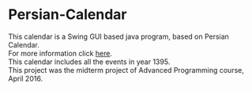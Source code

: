 # Persian-Calendar
This calendar is a Swing GUI based java program, based on Persian Calendar. <br />
For more information click <a href="https://en.wikipedia.org/wiki/Iranian_calendars">here</a>. <br />
This calendar includes all the events in year 1395.<br />
This project was the midterm project of Advanced Programming course, April 2016.
